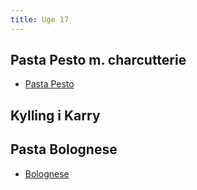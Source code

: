 ```yaml
---
title: Uge 17
---
```


## Pasta Pesto m. charcutterie
- [Pasta Pesto](https://duffau.github.io/recipes/pasta-pesto-genovese/) 


## Kylling i Karry


## Pasta Bolognese  
- [Bolognese](https://duffau.github.io/recipes/bolognese/) 
